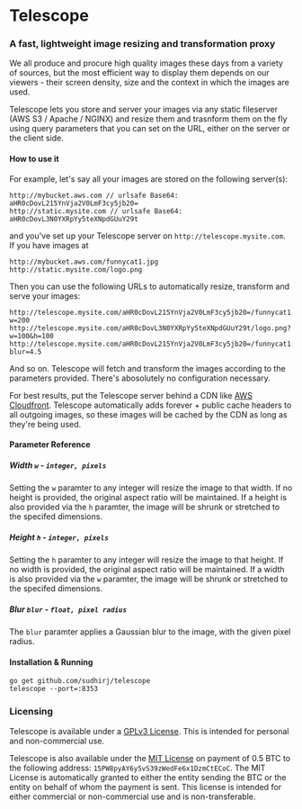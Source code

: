 # Telescope
### A fast, lightweight image resizing and transformation proxy

We all produce and procure high quality images these days from a variety of sources, but the most efficient way to display them depends on our viewers - their screen density, size and the context in which the images are used. 

Telescope lets you store and server your images via any static fileserver (AWS S3 / Apache / NGINX) and resize them and trasnform them on the fly using query parameters that you can set on the URL, either on the server or the client side.

#### How to use it
For example, let's say all your images are stored on the following server(s): 

	http://mybucket.aws.com // urlsafe Base64: aHR0cDovL215YnVja2V0LmF3cy5jb20=
    http://static.mysite.com // urlsafe Base64: aHR0cDovL3N0YXRpYy5teXNpdGUuY29t

and you've set up your Telescope server on `http://telescope.mysite.com`. If you have images at 

	http://mybucket.aws.com/funnycat1.jpg
    http://static.mysite.com/logo.png

Then you can use the following URLs to automatically resize, transform and serve your images:

	http://telescope.mysite.com/aHR0cDovL215YnVja2V0LmF3cy5jb20=/funnycat1.jpg?w=200
    http://telescope.mysite.com/aHR0cDovL3N0YXRpYy5teXNpdGUuY29t/logo.png?w=100&h=100
    http://telescope.mysite.com/aHR0cDovL215YnVja2V0LmF3cy5jb20=/funnycat1.jpg?blur=4.5
    
And so on. Telescope will fetch and transform the images according to the parameters provided. There's abosolutely no configuration necessary. 

For best results, put the Telescope server behind a CDN like [AWS Cloudfront](http://aws.amazon.com/cloudfront/). Telescope automatically adds forever + public cache headers to all outgoing images, so these images will be cached by the CDN as long as they're being used.

#### Parameter Reference
##### Width `w` - `integer, pixels`
Setting the `w` paramter to any integer will resize the image to that width. If no height is provided, the original aspect ratio will be maintained. If a height is also provided via the `h` paramter, the image will be shrunk or stretched to the specifed dimensions. 

##### Height `h` - `integer, pixels`
Setting the `h` paramter to any integer will resize the image to that height. If no width is provided, the original aspect ratio will be maintained. If a width is also provided via the `w` paramter, the image will be shrunk or stretched to the specifed dimensions.

##### Blur `blur` - `float, pixel radius`
The `blur` paramter applies a Gaussian blur to the image, with the given pixel radius.

#### Installation & Running
	go get github.com/sudhirj/telescope
    telescope --port=:8353

### Licensing
Telescope is available under a [GPLv3 License](http://opensource.org/licenses/GPL-3.0). This is intended for personal and non-commercial use.

Telescope is also available under the [MIT License](http://opensource.org/licenses/MIT) on payment of 0.5 BTC to the following address: `15PW8pyAY6y5vS39zWedFe6x1DzmCtECoC`. The MIT License is automatically granted to either the entity sending the BTC or the entity on behalf of whom the payment is sent. This license is intended for either commercial or non-commercial use and is non-transferable.

